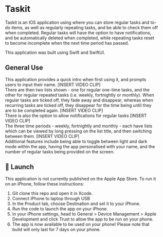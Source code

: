 # Taskit
Taskit is an IOS application using where you can store regular tasks and to-do items, as well as regularly repeating tasks, and be able to check them off when completed. Regular tasks will have the option to have notifications, and be automatically deleted when completed, while repeating tasks reset to become incomplete when the next time period has passed. 

This application was built using Swift and SwiftUI.

## General Use
This application provides a quick intro when first using it, and prompts users to input their name. [INSERT VIDEO CLIP] <br />
There are then two lists shown - one for regular one-time tasks, and the other for regular repeated tasks (i.e. weekly, fortnightly or monthly). When regular tasks are ticked off, they fade away and disappear, whereas when recurring tasks are ticked off, they disappear for the time being until they are to be completed again. [INSERT VIDEO CLIP]  <br />
There is also the option to allow notifications for regular tasks [INSERT VIDEO CLIP] <br />
The three time periods - weekly, fortnightly and monthly - each have lists which can be viewed by long pressing on the list title, and then switching between them. 
[INSERT VIDEO CLIP] <br />
Additional features include being able to toggle between light and dark mode within the app, having the app personalised with your name, and the number of regular tasks being provided on the screen.

## 🚀 Launch
This application is not currently published on the Apple App Store. To run it on an iPhone, follow these instructions:
1. Git clone this repo and open it in Xcode.
2. Connect iPhone to laptop through USB
3. In the Product tab, choose Destination and set it to your iPhone. 
4. Run the code to launch the app on your iPhone.
5. In your iPhone settings, head to General > Device Management > Apple Development and click Trust to allow the app to be run on your phone.
6. The app is now available to be used on your phone! Please note that build will only last for 7 days on your phone.
